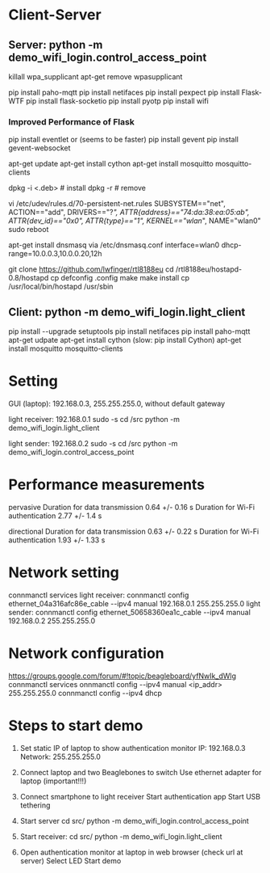 # Client-Server

## Server: python -m demo_wifi_login.control_access_point
killall wpa_supplicant
apt-get remove wpasupplicant

pip install paho-mqtt
pip install netifaces
pip install pexpect
pip install Flask-WTF
pip install flask-socketio
pip install pyotp
pip install wifi

### Improved Performance of Flask
pip install eventlet
or (seems to be faster)
pip install gevent
pip install gevent-websocket

apt-get update
apt-get install cython
apt-get install mosquitto mosquitto-clients

dpkg -i <.deb> # install
dpkg -r <package> # remove

vi /etc/udev/rules.d/70-persistent-net.rules
SUBSYSTEM=="net", ACTION=="add", DRIVERS=="?*", ATTR{address}=="74:da:38:ea:05:ab", ATTR{dev_id}=="0x0", ATTR{type}=="1", KERNEL=="wlan*", NAME="wlan0"
sudo reboot

apt-get install dnsmasq
via  /etc/dnsmasq.conf 
interface=wlan0
dhcp-range=10.0.0.3,10.0.0.20,12h

git clone https://github.com/lwfinger/rtl8188eu
cd /rtl8188eu/hostapd-0.8/hostapd
cp defconfig .config
make
make install
cp /usr/local/bin/hostapd /usr/sbin

## Client: python -m demo_wifi_login.light_client

pip install --upgrade setuptools
pip install netifaces
pip install paho-mqtt
apt-get udpate
apt-get install cython (slow: pip install Cython)
apt-get install mosquitto mosquitto-clients

# Setting

GUI (laptop): 192.168.0.3, 255.255.255.0, without default gateway

light receiver: 192.168.0.1
	sudo -s
	cd /src
	python -m demo_wifi_login.light_client

light sender: 192.168.0.2
	sudo -s
	cd /src
	python -m demo_wifi_login.control_access_point

# Performance measurements
pervasive
	Duration for data transmission		0.64 +/- 0.16 s
	Duration for Wi-Fi authentication	2.77 +/- 1.4 s

directional
	Duration for data transmission		0.63 +/- 0.22 s
	Duration for Wi-Fi authentication	1.93 +/- 1.33 s

# Network setting
connmanctl services
light receiver: connmanctl config ethernet_04a316afc86e_cable --ipv4 manual 192.168.0.1 255.255.255.0
light sender: connmanctl config ethernet_50658360ea1c_cable --ipv4 manual 192.168.0.2 255.255.255.0

# Network configuration
https://groups.google.com/forum/#!topic/beagleboard/yfNwIk_dWlg
connmanctl services
onnmanctl config <service> --ipv4 manual <ip_addr> 255.255.255.0
connmanctl config <service> --ipv4 dhcp

# Steps to start demo

1. Set static IP of laptop to show authentication monitor
	IP: 192.168.0.3
	Network: 255.255.255.0

2. Connect laptop and two Beaglebones to switch
	Use ethernet adapter for laptop (important!!!)
	
3. Connect smartphone to light receiver
	Start authentication app
	Start USB tethering
		
4. Start server
	cd src/
	python -m demo_wifi_login.control_access_point

5. Start receiver:
	cd src/
	python -m demo_wifi_login.light_client

6. Open authentication monitor at laptop in web browser (check url at server)
	Select LED
	Start demo

